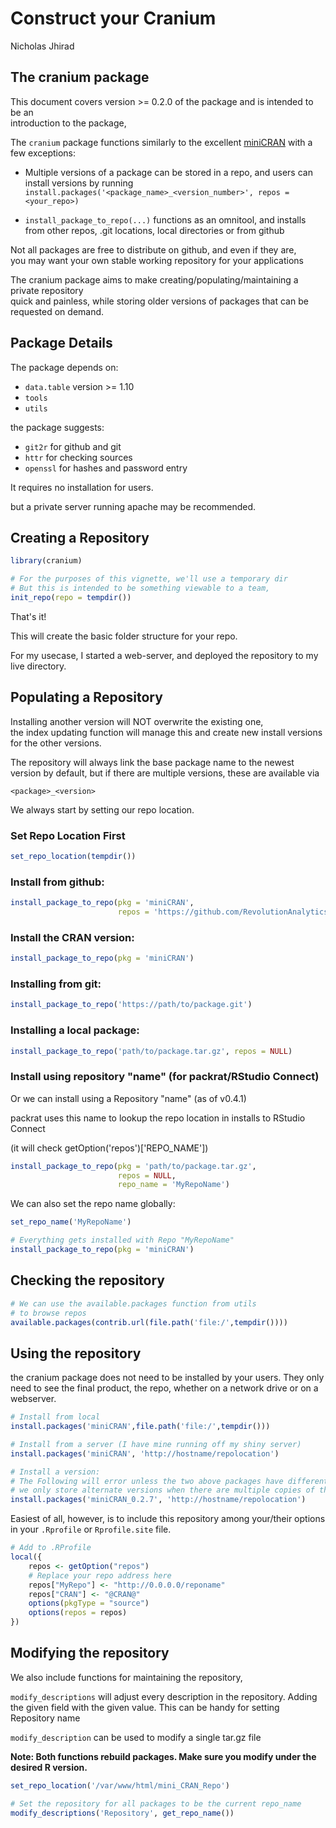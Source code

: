 # Construct your Cranium
Nicholas Jhirad  



## The cranium package

This document covers version >= 0.2.0 of the package and is intended to be an  
introduction to the package, 



The `cranium` package functions similarly to the excellent [miniCRAN](https://github.com/RevolutionAnalytics/miniCRAN) with a few exceptions:  

* Multiple versions of a package can be stored in a repo, and users can install 
  versions by running `install.packages('<package_name>_<version_number>', repos = <your_repo>)`

* `install_package_to_repo(...)` functions as an omnitool, and installs from other repos, 
                             .git locations, local directories or from github


Not all packages are free to distribute on github, and even if they are,  
you may want your own stable working repository for your applications  

The cranium package aims to make creating/populating/maintaining a private repository  
quick and painless, while storing older versions of packages that can be requested on demand.  

## Package Details

The package depends on:
 
 * `data.table` version >= 1.10
 * `tools`
 * `utils`

the package suggests:
 
 * `git2r`     for github and git
 * `httr`      for checking sources
 * `openssl`   for hashes and password entry

It requires no installation for users.

but a private server running apache may be recommended.  

## Creating a Repository


```r
library(cranium)

# For the purposes of this vignette, we'll use a temporary dir
# But this is intended to be something viewable to a team,
init_repo(repo = tempdir())
```

That's it!

This will create the basic folder structure for your repo.

For my usecase, I started a web-server, and deployed the repository to my
live directory.


## Populating a Repository

Installing another version will NOT overwrite the existing one,   
the index updating function will manage this and create new install versions
for the other versions. 

The repository will always link the base package name to the newest version 
by default, but if there are multiple versions, these are available via

`<package>_<version>`




We always start by setting our repo location.

### Set Repo Location First


```r
set_repo_location(tempdir())
```

### Install from github:


```r
install_package_to_repo(pkg = 'miniCRAN', 
                        repos = 'https://github.com/RevolutionAnalytics/')
```

### Install the CRAN version:


```r
install_package_to_repo(pkg = 'miniCRAN')
```

### Installing from git:


```r
install_package_to_repo('https://path/to/package.git')
```

### Installing a local package:


```r
install_package_to_repo('path/to/package.tar.gz', repos = NULL)
```

### Install using repository "name" (for packrat/RStudio Connect)

Or we can install using a Repository "name" (as of v0.4.1)

packrat uses this name to lookup the repo location in installs to RStudio Connect

(it will check getOption('repos')['REPO_NAME'])


```r
install_package_to_repo(pkg = 'path/to/package.tar.gz', 
                        repos = NULL, 
                        repo_name = 'MyRepoName')
```


We can also set the repo name globally:


```r
set_repo_name('MyRepoName')

# Everything gets installed with Repo "MyRepoName"
install_package_to_repo(pkg = 'miniCRAN')
```


## Checking the repository


```r
# We can use the available.packages function from utils
# to browse repos
available.packages(contrib.url(file.path('file:/',tempdir())))
```


## Using the repository

the cranium package does not need to be installed by your users.
They only need to see the final product, the repo, whether on a network drive or on a webserver.


```r
# Install from local
install.packages('miniCRAN',file.path('file:/',tempdir()))

# Install from a server (I have mine running off my shiny server)
install.packages('miniCRAN', 'http://hostname/repolocation')

# Install a version:
# The Following will error unless the two above packages have different versions,
# we only store alternate versions when there are multiple copies of the file in the repo)
install.packages('miniCRAN_0.2.7', 'http://hostname/repolocation')
```

Easiest of all, however, is to include this repository among your/their options
in your `.Rprofile` or `Rprofile.site` file.


```r
# Add to .RProfile
local({
    repos <- getOption("repos")
    # Replace your repo address here
    repos["MyRepo"] <- "http://0.0.0.0/reponame"
    repos["CRAN"] <- "@CRAN@"
    options(pkgType = "source")
    options(repos = repos)
})
```

## Modifying the repository

We also include functions for maintaining the repository,

`modify_descriptions` will adjust every description in the repository. 
Adding the given field with the given value. This can be handy for setting Repository name

`modify_description` can be used to modify a single tar.gz file

**Note: Both functions rebuild packages. Make sure you modify under the desired R version.**


```r
set_repo_location('/var/www/html/mini_CRAN_Repo')

# Set the repository for all packages to be the current repo_name
modify_descriptions('Repository', get_repo_name())
```
